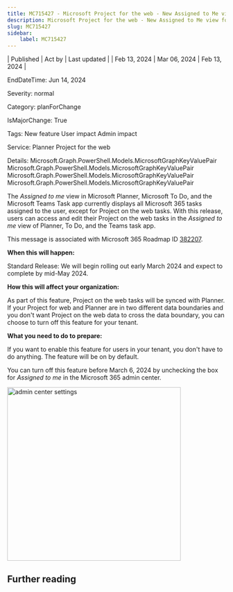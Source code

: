 ```yaml
---
title: MC715427 - Microsoft Project for the web - New Assigned to Me view for Project tasks
description: Microsoft Project for the web - New Assigned to Me view for Project tasks
slug: MC715427
sidebar:
    label: MC715427
---
```


| Published | Act by | Last updated |
| Feb 13, 2024 | Mar 06, 2024 | Feb 13, 2024 |

EndDateTime: Jun 14, 2024

Severity: normal

Category: planForChange

IsMajorChange: True

Tags: New feature User impact Admin impact

Service: Planner Project for the web

Details: Microsoft.Graph.PowerShell.Models.MicrosoftGraphKeyValuePair Microsoft.Graph.PowerShell.Models.MicrosoftGraphKeyValuePair Microsoft.Graph.PowerShell.Models.MicrosoftGraphKeyValuePair Microsoft.Graph.PowerShell.Models.MicrosoftGraphKeyValuePair

<p style="">The<i> Assigned to me</i> view in Microsoft Planner, Microsoft To Do, and the Microsoft Teams Task app currently displays all Microsoft 365 tasks assigned to the user, except for Project on the web&nbsp;tasks.  With this release, users can access and edit their Project on the web&nbsp;tasks in the <i>Assigned to me&nbsp;</i>view of Planner, To Do, and the Teams task app.</p>
<p>This message is associated with Microsoft 365 Roadmap ID <a href="https://www.microsoft.com/en-us/microsoft-365/roadmap?filters=&amp;searchterms=382207" target="_blank">382207</a>.</p><p><b>When this will happen:</b></p><p>Standard Release: We will begin rolling out early March 2024 and expect to complete by mid-May 2024.&nbsp;</p><p><b>How this will affect your organization:</b><br></p><p>As part of this feature, Project on the web&nbsp;tasks will be synced with Planner. If your Project for web and Planner are in two different data boundaries and you don't want Project on the web&nbsp;data to cross the data boundary, you can choose to turn off this feature for your tenant.
</p><p><b>What you need to do to prepare:</b></p><p>If you want to enable this feature for users in your tenant, you don't have to do anything. The feature will be on by default.</p><p>You can turn off this feature before March 6, 2024 by unchecking the box for&nbsp;<i>Assigned to me </i>in the Microsoft 365 admin center.</p><p><img src="https://img-prod-cms-rt-microsoft-com.akamaized.net/cms/api/am/imageFileData/RW1hpPi?ver=2474" style="width: 400px;" alt="admin center settings"><br></p>

## Further reading
